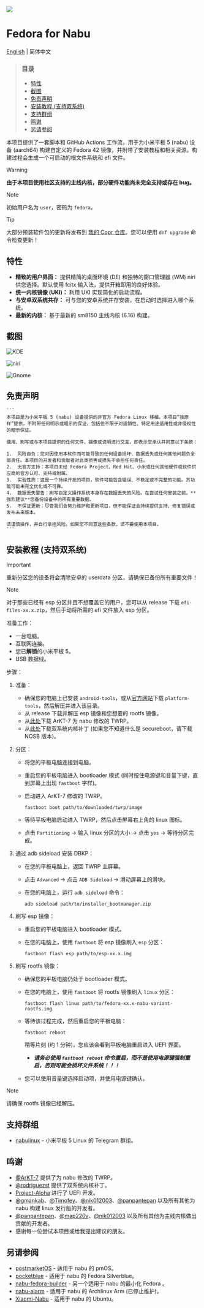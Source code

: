 ![](banner.png)
# Fedora for Nabu

[English](../README.md) | 简体中文

> ### 目录
>
> *   [特性](#特性)
> *   [截图](#截图)
> *   [免责声明](#免责声明)
> *   [安装教程 (支持双系统)](#安装教程-支持双系统)
> *   [支持群组](#支持群组)
> *   [鸣谢](#鸣谢)
> *   [另请参阅](#另请参阅)

本项目提供了一套脚本和 GitHub Actions 工作流，用于为小米平板 5 (nabu) 设备 (aarch64) 构建自定义的 Fedora 42 镜像，并附带了安装教程和相关资源。构建过程会生成一个可启动的根文件系统和 efi 文件。

> [!WARNING]
> **由于本项目使用社区支持的主线内核，部分硬件功能尚未完全支持或存在 bug。**

> [!NOTE]
> 初始用户名为 `user`，密码为 `fedora`。

> [!TIP]
> 大部分预装软件包的更新将发布到 [我的 Copr 仓库](https://copr.fedorainfracloud.org/coprs/jhuang6451/nabu_fedora_packages/)。您可以使用 `dnf upgrade` 命令检查更新！

## 特性

*   **精致的用户界面：** 提供精简的桌面环境 (DE) 和独特的窗口管理器 (WM) niri 供您选择。默认使用 fcitx 输入法，提供开箱即用的良好体验。
*   **统一内核镜像 (UKI)：** 利用 UKI 实现简化的启动流程。
*   **与安卓双系统共存：** 可与您的安卓系统并存安装，在启动时选择进入哪个系统。
*   **最新的内核：** 基于最新的 sm8150 主线内核 (6.16) 构建。

## 截图

![KDE](kde.png)

![niri](niri.png)

![Gnome](gnome.png)

## 免责声明

    ```
    本项目是为小米平板 5 (nabu) 设备提供的非官方 Fedora Linux 移植。本项目“按原样”提供，不附带任何明示或暗示的保证，包括但不限于对适销性、特定用途适用性或非侵权性的暗示保证。

    使用、刷写或与本项目提供的任何文件、镜像或说明进行交互，即表示您承认并同意以下条款：

    1.  风险自负：您对因使用本软件而可能导致的任何设备损坏、数据丢失或任何其他问题负全部责任。本项目的开发者和贡献者对此类损害或损失不承担任何责任。
    2.  无官方支持：本项目未经 Fedora Project、Red Hat、小米或任何其他硬件或软件供应商的官方认可、支持或附属。
    3.  实验性质：这是一个持续开发的项目，软件可能包含错误、不稳定或不完整的功能。其功能可能未完全优化或不可靠。
    4.  数据丢失警告：刷写自定义操作系统本身存在数据丢失的风险。在尝试任何安装之前，**强烈建议**您备份设备中的所有重要数据。
    5.  不保证更新：尽管我们会努力维护和更新项目，但不能保证会持续提供支持、修复错误或发布未来版本。

    请谨慎操作，并自行承担风险。如果您不同意这些条款，请不要使用本项目。
    ```

## 安装教程 (支持双系统)

> [!IMPORTANT]
> 重新分区您的设备将会清除安卓的 userdata 分区，请确保已备份所有重要文件！

> [!NOTE]
> 对于那些已经有 esp 分区并且不想覆盖它的用户，您可以从 release 下载 `efi-files-xx.x.zip`，然后手动将所需的 efi 文件放入 esp 分区。

准备工作：

*   一台电脑。
*   互联网连接。
*   您已**解锁**的小米平板 5。
*   USB 数据线。

步骤：

1.  准备：
    *   确保您的电脑上已安装 `android-tools`，或从[官方网站](https://developer.android.com/tools/releases/platform-tools)下载 `platform-tools`，然后解压并进入该目录。
    *   从 release 下载并解压 esp 镜像和您想要的 rootfs 镜像。
    *   从[此处](https://github.com/ArKT-7/twrp_device_xiaomi_nabu/releases/tag/mod_linux)下载 ArKT-7 为 nabu 修改的 TWRP。
    *   从[此处](https://github.com/rodriguezst/nabu-dualboot-img/releases)下载双系统内核补丁 (如果您不知道什么是 secureboot，请下载 NOSB 版本)。

2.  分区：
    *   将您的平板电脑连接到电脑。
    *   重启您的平板电脑进入 bootloader 模式 (同时按住电源键和音量下键，直到屏幕上出现 `fastboot` 字样)。
    *   启动进入 ArKT-7 修改的 TWRP。

        ```Shell
        fastboot boot path/to/downloaded/twrp/image
        ```

    *   等待平板电脑启动进入 TWRP，然后点击屏幕右上角的 linux 图标。
    *   点击 `Partitioning` -> 输入 linux 分区的大小 -> 点击 `yes` -> 等待分区完成。

3.  通过 adb sideload 安装 DBKP：
    *   在您的平板电脑上，返回 TWRP 主屏幕。
    *   点击 `Advanced` -> 点击 `ADB Sideload` -> 滑动屏幕上的滑块。
    *   在您的电脑上，运行 `adb sideload` 命令：

        ```Shell
        adb sideload path/to/installer_bootmanager.zip
        ```

4.  刷写 esp 镜像：
    *   重启您的平板电脑进入 bootloader 模式。
    *   在您的电脑上，使用 `fastboot` 将 esp 镜像刷入 `esp` 分区：

        ```Shell
        fastboot flash esp path/to/esp-xx.x.img
        ```

5.  刷写 rootfs 镜像：
    *   确保您的平板电脑仍处于 bootloader 模式。
    *   在您的电脑上，使用 `fastboot` 将 rootfs 镜像刷入 `linux` 分区：

        ```Shell
        fastboot flash linux path/to/fedora-xx.x-nabu-variant-rootfs.img
        ```

    *   等待该过程完成，然后重启您的平板电脑：
        ```Shell
        fastboot reboot
        ```

        稍等片刻 (约 1 分钟)，您应该会看到平板电脑重启进入 UEFI 界面。
        *   ***请务必使用 `fastboot reboot` 命令重启，而不是使用电源键强制重启，否则可能会损坏文件系统！！！***

    *   您可以使用音量键选择启动项，并使用电源键确认。

> [!NOTE]
> 请确保 rootfs 镜像已经解压。

## 支持群组

*   [nabulinux](https://t.me/nabulinux) - 小米平板 5 Linux 的 Telegram 群组。

## 鸣谢

*   [@ArKT-7](https://github.com/ArKT-7) 提供了为 nabu 修改的 TWRP。
*   [@rodriguezst](https://github.com/rodriguezst) 提供了双系统内核补丁。
*   [Project-Aloha](https://github.com/Project-Aloha) 进行了 UEFI 开发。
*   [@gmankab](https://github.com/gmankab)、[@Timofey](https://github.com/timoxa0)、[@nik012003](https://github.com/nik012003)、[@panpantepan](https://gitlab.com/panpanpanpan) 以及所有其他为 nabu 构建 linux 发行版的开发者。
*   [@panpantepan](https://gitlab.com/panpanpanpan)、[@map220v](https://github.com/map220v)、[@nik012003](https://github.com/nik012003) 以及所有其他为主线内核做出贡献的开发者。
*   感谢每一位尝试本项目或给我提出建议的朋友。

## 另请参阅

*   [postmarketOS](https://wiki.postmarketos.org/wiki/Xiaomi_Pad_5_%28xiaomi-nabu%29) - 适用于 nabu 的 pmOS。
*   [pocketblue](https://github.com/pocketblue/pocketblue) - 适用于 nabu 的 Fedora Silverblue。
*   [nabu-fedora-builder](https://github.com/nik012003/nabu-fedora-builder) - 另一个适用于 nabu 的最小化 Fedora 。
*   [nabu-alarm](https://github.com/nabu-alarm/) - 适用于 nabu 的 Archlinux Arm (已停止维护)。
*   [Xiaomi-Nabu](https://github.com/TheMojoMan/Xiaomi-Nabu) - 适用于 nabu 的 Ubuntu。